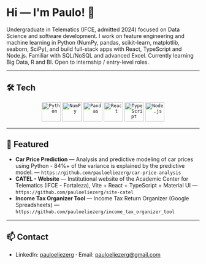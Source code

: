 # Hi — I'm Paulo! 👋

Undergraduate in Telematics (IFCE, admitted 2024) focused on Data Science and software development. I work on feature engineering and machine learning in Python (NumPy, pandas, scikit-learn, matplotlib, seaborn, SciPy), and build full-stack apps with React, TypeScript and Node.js. Familiar with SQL/NoSQL and advanced Excel. Currently learning Big Data, R and BI. Open to internship / entry-level roles.

---

## 🛠 Tech
<div align="center">
	<code><img width="50" src="https://raw.githubusercontent.com/marwin1991/profile-technology-icons/refs/heads/main/icons/python.png" alt="Python" title="Python"/></code>
	<code><img width="50" src="https://raw.githubusercontent.com/marwin1991/profile-technology-icons/refs/heads/main/icons/numpy.png" alt="NumPy" title="NumPy"/></code>
	<code><img width="50" src="https://raw.githubusercontent.com/marwin1991/profile-technology-icons/refs/heads/main/icons/pandas.png" alt="Pandas" title="Pandas"/></code>
	<code><img width="50" src="https://raw.githubusercontent.com/marwin1991/profile-technology-icons/refs/heads/main/icons/react.png" alt="React" title="React"/></code>
	<code><img width="50" src="https://raw.githubusercontent.com/marwin1991/profile-technology-icons/refs/heads/main/icons/typescript.png" alt="TypeScript" title="TypeScript"/></code>
	<code><img width="50" src="https://raw.githubusercontent.com/marwin1991/profile-technology-icons/refs/heads/main/icons/node_js.png" alt="Node.js" title="Node.js"/></code>
</div>

---

## 🚀 Featured
- **Car Price Prediction** — Analysis and predictive modeling of car prices using Python - 84%+ of the variance is explained by the predictive model. — `https://github.com/pauloeliezerg/car-price-analysis`  
- **CATEL - Website** — Institutional website of the Academic Center for Telematics (IFCE - Fortaleza), Vite + React + TypeScript + Material UI — `https://github.com/pauloeliezerg/site-catel`
- **Income Tax Organizer Tool** — Income Tax Return Organizer (Google Spreadsheets) — `https://github.com/pauloeliezerg/income_tax_organizer_tool`

---

## 📫 Contact
- LinkedIn: [pauloeliezerg](https://www.linkedin.com/in/pauloeliezerg) · Email: pauloeliezerg@gmail.com
